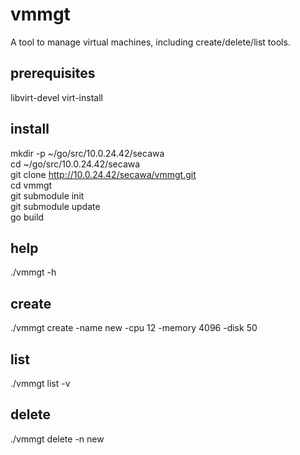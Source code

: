 # vmmgt
A tool to manage virtual machines, including create/delete/list tools.

## prerequisites
libvirt-devel virt-install

## install
mkdir -p ~/go/src/10.0.24.42/secawa  
cd ~/go/src/10.0.24.42/secawa  
git clone http://10.0.24.42/secawa/vmmgt.git  
cd vmmgt  
git submodule init  
git submodule update  
go build  

## help
./vmmgt -h

## create
./vmmgt create -name new -cpu 12 -memory 4096 -disk 50

## list
./vmmgt list -v

## delete
./vmmgt delete -n new
